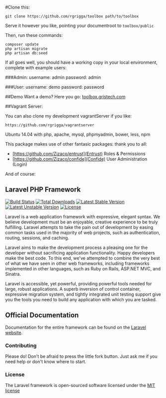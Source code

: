 #Clone this:

    git clone https://github.com/rgrigga/toolbox path/to/toolbox

Serve it however you like, pointing your documentroot to `toolbox/public`

Then, run these commands:

    composer update
    php artisan migrate
    php artisan db:seed

If all goes well, you should have a working copy in your local environment, complete with example users:

###Admin:
username: admin
password: admin

###User:
username: demo
password: password

##Demo
Want a demo?  Here you go:
[toolbox.gristech.com](http://toolbox.gristech.com/)

##Vagrant Server:

You can also clone my development vagrantServer if you like:

    https://github.com/rgrigga/vagrantserver

Ubuntu 14.04 with php, apache, mysql, phpmyadmin, bower, less, npm

This package makes use of other fantasic packages: thank you to all:
* [https://github.com/Zizaco/entrust](Entrust) Roles & Permissions
* [https://github.com/Zizaco/confide](Confide) User Administration (Login)

And of course:
## Laravel PHP Framework

[![Build Status](https://travis-ci.org/laravel/framework.svg)](https://travis-ci.org/laravel/framework)
[![Total Downloads](https://poser.pugx.org/laravel/framework/downloads.svg)](https://packagist.org/packages/laravel/framework)
[![Latest Stable Version](https://poser.pugx.org/laravel/framework/v/stable.svg)](https://packagist.org/packages/laravel/framework)
[![Latest Unstable Version](https://poser.pugx.org/laravel/framework/v/unstable.svg)](https://packagist.org/packages/laravel/framework)
[![License](https://poser.pugx.org/laravel/framework/license.svg)](https://packagist.org/packages/laravel/framework)

Laravel is a web application framework with expressive, elegant syntax. We believe development must be an enjoyable, creative experience to be truly fulfilling. Laravel attempts to take the pain out of development by easing common tasks used in the majority of web projects, such as authentication, routing, sessions, and caching.

Laravel aims to make the development process a pleasing one for the developer without sacrificing application functionality. Happy developers make the best code. To this end, we've attempted to combine the very best of what we have seen in other web frameworks, including frameworks implemented in other languages, such as Ruby on Rails, ASP.NET MVC, and Sinatra.

Laravel is accessible, yet powerful, providing powerful tools needed for large, robust applications. A superb inversion of control container, expressive migration system, and tightly integrated unit testing support give you the tools you need to build any application with which you are tasked.

## Official Documentation

Documentation for the entire framework can be found on the [Laravel website](http://laravel.com/docs).

### Contributing

Please do!  Don't be afraid to press the little fork button.  Just ask me if you need help or don't know where to start.

### License

The Laravel framework is open-sourced software licensed under the [MIT license](http://opensource.org/licenses/MIT)
